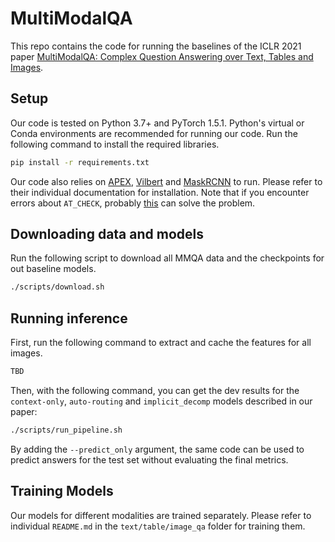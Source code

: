 # MultiModalQA
This repo contains the code for running the baselines of the ICLR 2021 paper [MultiModalQA: Complex Question Answering over Text, Tables and Images](https://arxiv.org/abs/2104.06039).

## Setup
Our code is tested on Python 3.7+ and PyTorch 1.5.1.
Python's virtual or Conda environments are recommended for running our code.
Run the following command to install the required libraries.
```bash
pip install -r requirements.txt
```
Our code also relies on [APEX](https://github.com/NVIDIA/apex), [Vilbert](https://github.com/facebookresearch/vilbert-multi-task) and [MaskRCNN](https://github.com/facebookresearch/maskrcnn-benchmark/blob/master/INSTALL.md) to run.
Please refer to their individual documentation for installation.
Note that if you encounter errors about `AT_CHECK`, probably [this](https://github.com/facebookresearch/maskrcnn-benchmark/issues/1307) can solve the problem.

## Downloading data and models

Run the following script to download all MMQA data and the checkpoints for out baseline models.
```bash
./scripts/download.sh
```

## Running inference
First, run the following command to extract and cache the features for all images.
```bash
TBD
```
Then, with the following command, you can get the dev results for the `context-only`, `auto-routing` and `implicit_decomp` models described in our paper:
```bash
./scripts/run_pipeline.sh
```
By adding the `--predict_only` argument, the same code can be used to predict answers for the test set without evaluating the final metrics.

## Training Models
Our models for different modalities are trained separately.
Please refer to individual `README.md` in the `text/table/image_qa` folder for training them.
